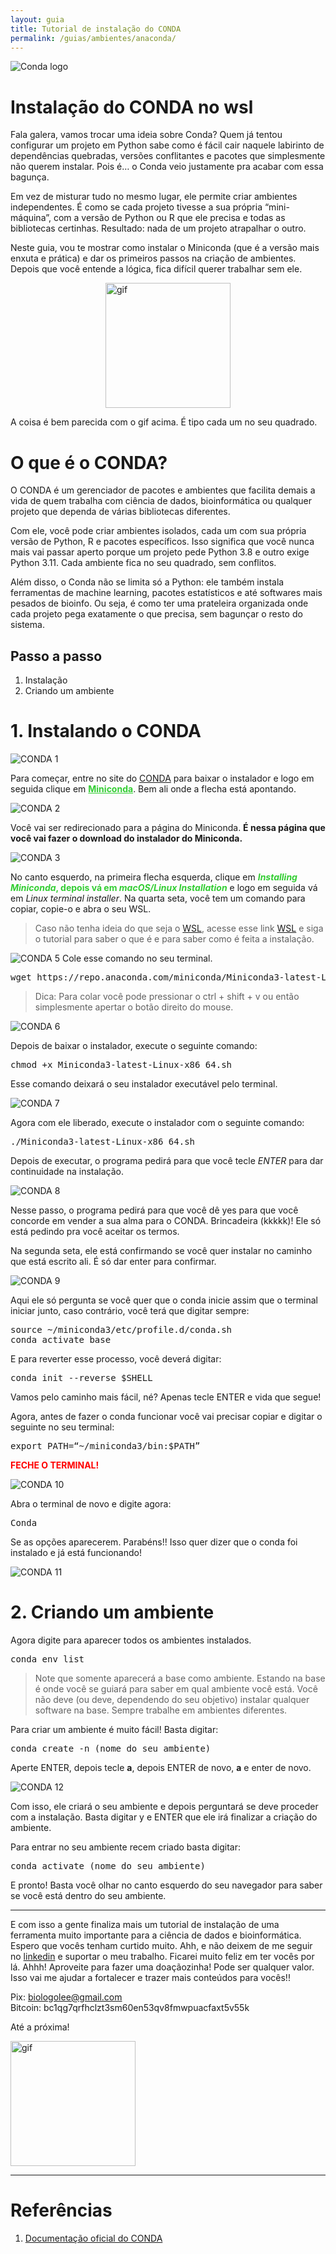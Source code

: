 ```yaml
---
layout: guia
title: Tutorial de instalação do CONDA
permalink: /guias/ambientes/anaconda/
---
```


![Conda logo](/assets/img/conda/conda_logo.png)

# Instalação do CONDA no wsl
Fala galera, vamos trocar uma ideia sobre Conda?
Quem já tentou configurar um projeto em Python sabe como é fácil cair naquele labirinto de dependências quebradas, versões conflitantes e pacotes que simplesmente não querem instalar. Pois é… o Conda veio justamente pra acabar com essa bagunça.

Em vez de misturar tudo no mesmo lugar, ele permite criar ambientes independentes. É como se cada projeto tivesse a sua própria “mini-máquina”, com a versão de Python ou R que ele precisa e todas as bibliotecas certinhas. Resultado: nada de um projeto atrapalhar o outro.

Neste guia, vou te mostrar como instalar o Miniconda (que é a versão mais enxuta e prática) e dar os primeiros passos na criação de ambientes. Depois que você entende a lógica, fica difícil querer trabalhar sem ele.

<img src="https://media3.giphy.com/media/v1.Y2lkPTc5MGI3NjExZHNiNmViZ2E0a3ZvM3A5ODZ6OXE2aWhma2xxNTB1Yzk5ZW0yeG4yYyZlcD12MV9pbnRlcm5hbF9naWZfYnlfaWQmY3Q9Zw/gLcsVIjtz907b1ngeQ/giphy.gif" alt="gif" width="200" style="display:block; margin:auto;">

A coisa é bem parecida com o gif acima. É tipo cada um no seu quadrado.

# O que é o CONDA?
O CONDA é um gerenciador de pacotes e ambientes que facilita demais a vida de quem trabalha com ciência de dados, bioinformática ou qualquer projeto que dependa de várias bibliotecas diferentes.

Com ele, você pode criar ambientes isolados, cada um com sua própria versão de Python, R e pacotes específicos. Isso significa que você nunca mais vai passar aperto porque um projeto pede Python 3.8 e outro exige Python 3.11. Cada ambiente fica no seu quadrado, sem conflitos.

Além disso, o Conda não se limita só a Python: ele também instala ferramentas de machine learning, pacotes estatísticos e até softwares mais pesados de bioinfo. Ou seja, é como ter uma prateleira organizada onde cada projeto pega exatamente o que precisa, sem bagunçar o resto do sistema.

## Passo a passo
1. Instalação
2. Criando um ambiente


# 1. Instalando o CONDA

![CONDA 1](/assets/img/conda/conda_1.png)

Para começar, entre no site do 
<a href="https://docs.conda.io/projects/conda/en/latest/user-guide/install/index.html" target="_blank">CONDA</a> 
para baixar o instalador e logo em seguida clique em 
<span style="color:#32CD32; font-weight:bold;"><u>Miniconda</u></span>. Bem ali onde a flecha está apontando.


![CONDA 2](/assets/img/conda/conda_2.png)

Você vai ser redirecionado para a página do Miniconda. **É nessa página que você vai fazer o download do instalador do Miniconda.**

![CONDA 3](/assets/img/conda/conda_3.png)

No canto esquerdo, na primeira flecha esquerda, clique em <span style="color:#32CD32; font-weight:bold;">*Installing Miniconda*, depois vá em *macOS/Linux Installation*</span> e logo em seguida vá em *Linux terminal installer*. Na quarta seta, você tem um comando para copiar, copie-o e abra o seu WSL.

> Caso não tenha ideia do que seja o <a href="/guias/plataforma/wsl" target="_blank">WSL</a>, acesse esse link <a href="/guias/plataforma/wsl" target="_blank">WSL</a> e siga o tutorial para saber o que é e para saber como é feita a instalação.

![CONDA 5](/assets/img/conda/conda_5.png)
Cole esse comando no seu terminal.

<pre>wget https://repo.anaconda.com/miniconda/Miniconda3-latest-Linux-x86_64.sh</pre>

> Dica: Para colar você pode pressionar o ctrl + shift + v ou então simplesmente apertar o botão direito do mouse.

![CONDA 6](/assets/img/conda/conda_6.png)

Depois de baixar o instalador, execute o seguinte comando:

<pre>chmod +x Miniconda3-latest-Linux-x86_64.sh</pre>

Esse comando deixará o seu instalador executável pelo terminal.

![CONDA 7](/assets/img/conda/conda_7.png)

Agora com ele liberado, execute o instalador com o seguinte comando:
<pre>./Miniconda3-latest-Linux-x86_64.sh</pre>
Depois de executar, o programa pedirá para que você tecle *ENTER* para dar continuidade na instalação.

![CONDA 8](/assets/img/conda/conda_8.png)

Nesse passo, o programa pedirá para que você dê yes para que você concorde em vender a sua alma para o CONDA. Brincadeira (kkkkk)! Ele só está pedindo pra você aceitar os termos.

Na segunda seta, ele está confirmando se você quer instalar no caminho que está escrito ali. É só dar enter para confirmar.

![CONDA 9](/assets/img/conda/conda_9.png)

Aqui ele só pergunta se você quer que o conda inicie assim que o terminal iniciar junto, caso contrário, você terá que digitar sempre:

<pre>source ~/miniconda3/etc/profile.d/conda.sh
conda activate base</pre>

E para reverter esse processo, você deverá digitar:

<pre>conda init --reverse $SHELL</pre>

Vamos pelo caminho mais fácil, né? Apenas tecle ENTER e vida que segue!

Agora, antes de fazer o conda funcionar você vai precisar copiar e digitar o seguinte no seu terminal:

<pre>export PATH=“~/miniconda3/bin:$PATH”</pre>

<span style="color:red">**FECHE O TERMINAL!**</span>

![CONDA 10](/assets/img/conda/conda_10.png)

Abra o terminal de novo e digite agora:
<pre>Conda</pre>
Se as opções aparecerem. Parabéns!! Isso quer dizer que o conda foi instalado e já está funcionando!

![CONDA 11](/assets/img/conda/conda_11.png)

# 2. Criando um ambiente

Agora digite para aparecer todos os ambientes instalados.
<pre>conda env list</pre>

> Note que somente aparecerá a base como ambiente. Estando na base é onde você se guiará para saber em qual ambiente você está. Você não deve (ou deve, dependendo do seu objetivo) instalar qualquer software na base. Sempre trabalhe em ambientes diferentes.

Para criar um ambiente é muito fácil! Basta digitar:

<pre>conda create -n (nome_do_seu_ambiente) </pre>

Aperte ENTER, depois tecle **a**, depois ENTER de novo, **a** e enter de novo.

![CONDA 12](/assets/img/conda/conda_12.png)

Com isso, ele criará o seu ambiente e depois perguntará se deve proceder com a instalação. Basta digitar y e ENTER que ele irá finalizar a criação do ambiente.

Para entrar no seu ambiente recem criado basta digitar:

<pre>conda activate (nome_do_seu_ambiente)</pre>

E pronto! Basta você olhar no canto esquerdo do seu navegador para saber se você está dentro do seu ambiente. 

---

E com isso a gente finaliza mais um tutorial de instalação de uma ferramenta muito importante para a ciência de dados e bioinformática. Espero que vocês tenham curtido muito. Ahh, e não deixem de me seguir no <a href="https://www.linkedin.com/in/christopher-lee-390643197/" target="_blank">linkedin</a> e suportar o meu trabalho. Ficarei muito feliz em ter vocês por lá.
Ahhh! Aproveite para fazer uma doaçãozinha! Pode ser qualquer valor. Isso vai me ajudar a fortalecer e trazer mais conteúdos para vocês!!

Pix: biologolee@gmail.com<br>
Bitcoin: bc1qg7qrfhclzt3sm60en53qv8fmwpuacfaxt5v55k

Até a próxima!<br>

<img src="https://media3.giphy.com/media/v1.Y2lkPTc5MGI3NjExMHV4N3RkZ2ZsdW1yOGd0bmlzZ3NueXVlOGF1NmNxa3UwZzd2bmJpYyZlcD12MV9pbnRlcm5hbF9naWZfYnlfaWQmY3Q9Zw/YybKRCSHL1OBW/giphy.gif" alt="gif" width="200">


---

# Referências

1. <a href="https://www.anaconda.com/docs/getting-started/miniconda/main" target="_blank">Documentação oficial do CONDA</a>